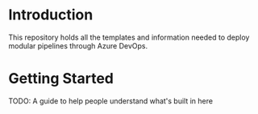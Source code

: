 # Introduction 
This repository holds all the templates and information needed to deploy modular pipelines through Azure DevOps.

# Getting Started
TODO: A guide to help people understand what's built in here